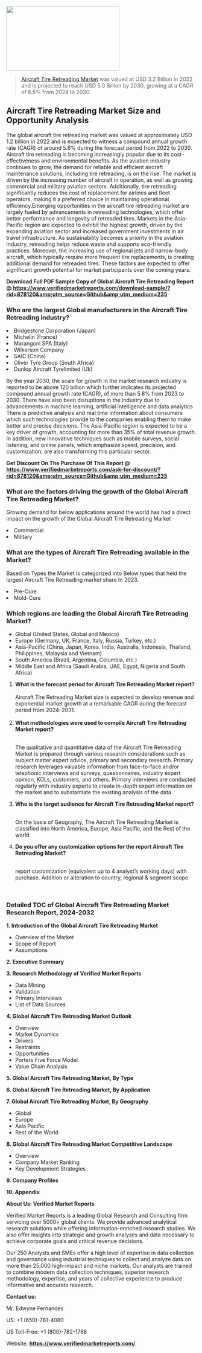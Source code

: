 <img src="https://ffe5etoiles.com/wp-content/uploads/2024/12/MST1-300x171.png" alt="" width="300" height="171" class="alignnone size-medium wp-image-20088" /><blockquote><p><p><a href="https://www.verifiedmarketreports.com/download-sample/?rid=878120&utm_source=Github&utm_medium=235" target="_blank">Aircraft Tire Retreading Market</a> was valued at USD 3.2 Billion in 2022 and is projected to reach USD 5.0 Billion by 2030, growing at a CAGR of 6.5% from 2024 to 2030.</p></blockquote><p><h2>Aircraft Tire Retreading Market Size and Opportunity Analysis</h2>The global aircraft tire retreading market was valued at approximately USD 1.2 billion in 2022 and is expected to witness a compound annual growth rate (CAGR) of around 5.6% during the forecast period from 2022 to 2030. Aircraft tire retreading is becoming increasingly popular due to its cost-effectiveness and environmental benefits. As the aviation industry continues to grow, the demand for reliable and efficient aircraft maintenance solutions, including tire retreading, is on the rise. The market is driven by the increasing number of aircraft in operation, as well as growing commercial and military aviation sectors. Additionally, tire retreading significantly reduces the cost of replacement for airlines and fleet operators, making it a preferred choice in maintaining operational efficiency.Emerging opportunities in the aircraft tire retreading market are largely fueled by advancements in retreading technologies, which offer better performance and longevity of retreaded tires. Markets in the Asia-Pacific region are expected to exhibit the highest growth, driven by the expanding aviation sector and increased government investments in air travel infrastructure. As sustainability becomes a priority in the aviation industry, retreading helps reduce waste and supports eco-friendly practices. Moreover, the increasing use of regional jets and narrow-body aircraft, which typically require more frequent tire replacements, is creating additional demand for retreaded tires. These factors are expected to offer significant growth potential for market participants over the coming years.</p><p class=""><strong>Download Full PDF Sample Copy of Global Aircraft Tire Retreading Report @ <a href="https://www.verifiedmarketreports.com/download-sample/?rid=878120&amp;utm_source=Github&amp;utm_medium=235" target="_blank">https://www.verifiedmarketreports.com/download-sample/?rid=878120&amp;utm_source=Github&amp;utm_medium=235</a></strong></p><h3 id="" class="">Who are the largest Global manufacturers in the Aircraft Tire Retreading industry?</h3><p><li>Bridgestone Corporation (Japan)</li><li> Michelin (France)</li><li> Marangoni SPA (Italy)</li><li> Wilkerson Company</li><li> SAIC (China)</li><li> Oliver Tyre Group (South Africa)</li><li> Dunlop Aircraft Tyrelimited (Uk)</li></p><div class=""><div class="" dir="" data-message-author-role="" data-message-id="" data-message-model-slug=""><div class=""><div class=""><div class=""><div class="" dir="" data-message-author-role="" data-message-id="" data-message-model-slug=""><div class=""><div class=""><p>By the year 2030, the scale for growth in the market research industry is reported to be above 120 billion which further indicates its projected compound annual growth rate (CAGR), of more than 5.8% from 2023 to 2030. There have also been disruptions in the industry due to advancements in machine learning, artificial intelligence and data analytics There is predictive analysis and real time information about consumers which such technologies provide to the companies enabling them to make better and precise decisions. The Asia-Pacific region is expected to be a key driver of growth, accounting for more than 35% of total revenue growth. In addition, new innovative techniques such as mobile surveys, social listening, and online panels, which emphasize speed, precision, and customization, are also transforming this particular sector.</p><p><strong>Get Discount On The Purchase Of This Report @&nbsp; <a href="https://www.verifiedmarketreports.com/ask-for-discount/?rid=878120&amp;utm_source=Github&amp;utm_medium=235" target="_blank">https://www.verifiedmarketreports.com/ask-for-discount/?rid=878120&amp;utm_source=Github&amp;utm_medium=235</a></strong></p></div></div></div></div></div></div></div></div><h3 id="" class="">What are the factors driving the growth of the Global Aircraft Tire Retreading Market?</h3><p id="" class="">Growing demand for below applications around the world has had a direct impact on the growth of the Global Aircraft Tire Retreading Market</p><p id="" class=""><li>Commercial</li><li> Military</li></p><h3 id="" class="">What are the types of Aircraft Tire Retreading available in the Market?</h3><p id="" class="">Based on Types the Market is categorized into Below types that held the largest Aircraft Tire Retreading market share In 2023.</p><p id="" class=""><li>Pre-Cure</li><li> Mold-Cure</li></p><h3 id="" class="">Which regions are leading the Global Aircraft Tire Retreading Market?</h3><ul><li>Global (United States, Global and Mexico)</li><li>Europe (Germany, UK, France, Italy, Russia, Turkey, etc.)</li><li>Asia-Pacific (China, Japan, Korea, India, Australia, Indonesia, Thailand, Philippines, Malaysia and Vietnam)</li><li>South America (Brazil, Argentina, Columbia, etc.)</li><li>Middle East and Africa (Saudi Arabia, UAE, Egypt, Nigeria and South Africa)</li></ul><p><ol><li><strong>What is the forecast period for Aircraft Tire Retreading Market report?<br /></strong><br /><span data-sheets-root="1" data-sheets-value="{&quot;1&quot;:2,&quot;2&quot;:&quot;XXXX size is expected to develop revenue and exponential market growth at a remarkable CAGR during the forecast period from 2024&ndash;2030.&quot;}" data-sheets-userformat="{&quot;2&quot;:12674,&quot;4&quot;:{&quot;1&quot;:2,&quot;2&quot;:16776960},&quot;10&quot;:2,&quot;11&quot;:0,&quot;15&quot;:&quot;Arial&quot;,&quot;16&quot;:12}">Aircraft Tire Retreading Market size is expected to develop revenue and exponential market growth at a remarkable CAGR during the forecast period from 2024&ndash;2031.</span><br /><br /></li><li><strong>What methodologies were used to compile Aircraft Tire Retreading Market report?<br /><br /></strong><p>The qualitative and quantitative data of the&nbsp;Aircraft Tire Retreading Market is prepared through various research considerations such as subject matter expert advice, primary and secondary research. Primary research leverages valuable information from face-to-face and/or telephonic interviews and surveys, questionnaires, industry expert opinion, KOLs, customers, and others. Primary interviews are conducted regularly with industry experts to create in-depth expert information on the market and to substantiate the existing analysis of the data.&nbsp;</p></li><li><strong>Who is the target audience for Aircraft Tire Retreading Market report?<br /><br /></strong><p>On the basis of Geography, The&nbsp;Aircraft Tire Retreading Market is classified into North America, Europe, Asia Pacific, and the Rest of the world.</p></li><li><strong>Do you offer any customization options for the report Aircraft Tire Retreading Market?<br /><br /></strong><p>report customization (equivalent up to 4 analyst&rsquo;s working days) with purchase. Addition or alteration to country, regional &amp; segment scope</p><p>&nbsp;</p></li></ol></p><h3 id="" class="">Detailed TOC of Global Aircraft Tire Retreading Market Research Report, 2024-2032</h3><p id="" class=""><strong>1. Introduction of the Global Aircraft Tire Retreading Market</strong></p><ul><li>Overview of the Market</li><li>Scope of Report</li><li>Assumptions</li></ul><p id="" class=""><strong>2. Executive Summary</strong></p><p id="" class=""><strong>3. Research Methodology of&nbsp;Verified Market Reports</strong></p><ul><li>Data Mining</li><li>Validation</li><li>Primary Interviews</li><li>List of Data Sources</li></ul><p id="" class=""><strong>4. Global Aircraft Tire Retreading Market Outlook</strong></p><ul><li>Overview</li><li>Market Dynamics</li><li>Drivers</li><li>Restraints</li><li>Opportunities</li><li>Porters Five Force Model</li><li>Value Chain Analysis</li></ul><p id="" class=""><strong>5. Global Aircraft Tire Retreading Market, By&nbsp;Type</strong></p><p id="" class=""><strong>6. Global Aircraft Tire Retreading Market, By Application</strong></p><p id="" class=""><strong>7. Global Aircraft Tire Retreading Market, By Geography</strong></p><ul><li>Global</li><li>Europe</li><li>Asia Pacific</li><li>Rest of the World</li></ul><p id="" class=""><strong>8. Global Aircraft Tire Retreading Market Competitive Landscape</strong></p><ul><li>Overview</li><li>Company Market Ranking</li><li>Key Development Strategies</li></ul><p id="" class=""><strong>9. Company Profiles</strong></p><p id="" class=""><strong>10. Appendix</strong></p><p id="" class=""><strong>About Us: Verified Market Reports</strong></p><p id="" class="">Verified Market Reports is a leading Global Research and Consulting firm servicing over 5000+ global clients. We provide advanced analytical research solutions while offering information-enriched research studies. We also offer insights into strategic and growth analyses and data necessary to achieve corporate goals and critical revenue decisions.</p><p id="" class="">Our 250 Analysts and SMEs offer a high level of expertise in data collection and governance using industrial techniques to collect and analyze data on more than 25,000 high-impact and niche markets. Our analysts are trained to combine modern data collection techniques, superior research methodology, expertise, and years of collective experience to produce informative and accurate research.</p><p id="" class=""><strong>Contact us:</strong></p><p id="" class="">Mr. Edwyne Fernandes</p><p id="" class="">US: +1 (650)-781-4080</p><p id="" class="">US Toll-Free: +1 (800)-782-1768</p><p id="" class="">Website: <a target="" data-test-app-aware-link=""><strong>https://www.verifiedmarketreports.com/</strong></a></p>
